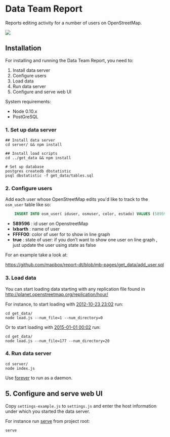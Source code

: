 # Data Team Report

Reports editing activity for a number of users on OpenStreetMap.

![](https://s3.amazonaws.com/f.cl.ly/items/020L3h1h0s3g3a3x1T34/Screen%20Shot%202015-02-02%20at%2010.16.03%20PM.png)

## Installation

For installing and running the Data Team Report, you need to:

1. Install data server
2. Configure users
3. Load data
4. Run data server
5. Configure and serve web UI

System requirements:

- Node 0.10.x
- PostGreSQL

### 1. Set up data server

    ## Install data server
    cd server/ && npm install

    ## Install load scripts
    cd ../get_data && npm install

    # Set up database
    postgres createdb dbstatistic
    psql dbstatistic -f get_data/tables.sql

### 2. Configure users

Add each user whose OpenStreetMap edits you'd like to track to the `osm_user` table like so:

``` sql 
	INSERT INTO osm_user( iduser, osmuser, color, estado) VALUES (589596,'lxbarth','FFFF00',true);
```

- **589596** : id user on OpenstreetMap
- **lxbarth** : name of user
- **FFFF00**: color of user for to show in line graph
- **true** : state of user: if you don’t want to show one user on line graph , just update the user using state as false

For an example take a look at:

https://github.com/mapbox/report-dt/blob/mb-pages/get_data/add_user.sql

### 3. Load data

You can start loading data starting with any replication file found in http://planet.openstreetmap.org/replication/hour/

For instance, to start loading with [2012-10-23 23:02](http://planet.openstreetmap.org/replication/hour/000/001/) run:

    cd get_data/
    node load.js --num_file=1 --num_directory=0

Or to start loading with [2015-01-01 00:02](http://planet.openstreetmap.org/replication/hour/000/020/) run:

    cd get_data/
    node load.js --num_file=177 --num_directory=20

### 4. Run data server

    cd server/
    node index.js

Use [forever](http://labs.telasocial.com/nodejs-forever-daemon/) to run as a daemon.

## 5. Configure and serve web UI

Copy `settings-example.js` to `settings.js` and enter the host information under which you started the data server.

For instance run [serve](https://www.npmjs.com/package/serve) from project root:

    serve
